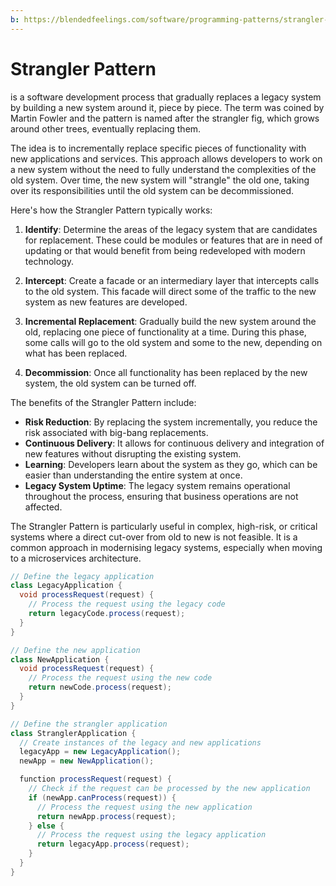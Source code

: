 ```yaml
---
b: https://blendedfeelings.com/software/programming-patterns/strangler-pattern.md
---
```


# Strangler Pattern
is a software development process that gradually replaces a legacy system by building a new system around it, piece by piece. The term was coined by Martin Fowler and the pattern is named after the strangler fig, which grows around other trees, eventually replacing them.

The idea is to incrementally replace specific pieces of functionality with new applications and services. This approach allows developers to work on a new system without the need to fully understand the complexities of the old system. Over time, the new system will "strangle" the old one, taking over its responsibilities until the old system can be decommissioned.

Here's how the Strangler Pattern typically works:

1. **Identify**: Determine the areas of the legacy system that are candidates for replacement. These could be modules or features that are in need of updating or that would benefit from being redeveloped with modern technology.

2. **Intercept**: Create a facade or an intermediary layer that intercepts calls to the old system. This facade will direct some of the traffic to the new system as new features are developed.

3. **Incremental Replacement**: Gradually build the new system around the old, replacing one piece of functionality at a time. During this phase, some calls will go to the old system and some to the new, depending on what has been replaced.

4. **Decommission**: Once all functionality has been replaced by the new system, the old system can be turned off.

The benefits of the Strangler Pattern include:

- **Risk Reduction**: By replacing the system incrementally, you reduce the risk associated with big-bang replacements.
- **Continuous Delivery**: It allows for continuous delivery and integration of new features without disrupting the existing system.
- **Learning**: Developers learn about the system as they go, which can be easier than understanding the entire system at once.
- **Legacy System Uptime**: The legacy system remains operational throughout the process, ensuring that business operations are not affected.

The Strangler Pattern is particularly useful in complex, high-risk, or critical systems where a direct cut-over from old to new is not feasible. It is a common approach in modernising legacy systems, especially when moving to a microservices architecture.

```java
// Define the legacy application
class LegacyApplication {
  void processRequest(request) {
    // Process the request using the legacy code
    return legacyCode.process(request);
  }
}

// Define the new application
class NewApplication {
  void processRequest(request) {
    // Process the request using the new code
    return newCode.process(request);
  }
}

// Define the strangler application
class StranglerApplication {
  // Create instances of the legacy and new applications
  legacyApp = new LegacyApplication();
  newApp = new NewApplication();

  function processRequest(request) {
    // Check if the request can be processed by the new application
    if (newApp.canProcess(request)) {
      // Process the request using the new application
      return newApp.process(request);
    } else {
      // Process the request using the legacy application
      return legacyApp.process(request);
    }
  }
}

```